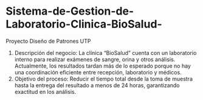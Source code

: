 # Sistema-de-Gestion-de-Laboratorio-Clinica-BioSalud-
Proyecto Diseño de Patrones UTP 
1. Descripción del negocio:
La clínica “BioSalud” cuenta con un laboratorio interno para realizar exámenes de sangre, orina y otros análisis. Actualmente, los resultados tardan más de lo esperado porque no hay una coordinación eficiente entre recepción, laboratorio y médicos.
2. Objetivo del proceso:
Reducir el tiempo total desde la toma de muestra hasta la entrega del resultado a menos de 24 horas, garantizando exactitud en los análisis.
